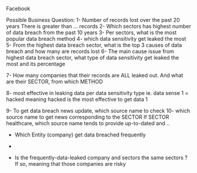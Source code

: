 Facebook

Possible Business Question:
1- Number of records lost over the past 20 years
    There is greater than ... records
2- Which sectors has highest number of data breach from the past 10 years
3- Per sectors, what is the most popular data breach method
4- which data sensitivity get leaked the most
5- From the highest data breach sector, what is the top 3 causes of data breach
  and how many are records lost 
6- The main cause issue from highest data breach sector, what type of 
data sensitivity get leaked the most and its percentage

7- How many companies that their records are ALL leaked out.
 And what are their SECTOR, from which METHOD

8- most effective in leaking data per data sensitivity type
ie. data sense 1 = hacked meaning hacked is the most effective to get data 1

9- To get data breach news update, which source name to check
10-  which source name to get news corresponding to the SECTOR
    If SECTOR healthcare, which source name tends to provide up-to-dated and ..

- Which Entity (company) get data breached frequently 
- 

- Is the frequently-data-leaked company and sectors the same sectors ?
    If so, meaning that those companies are risky



